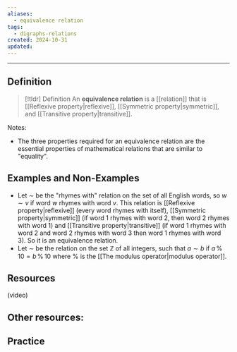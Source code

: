 ```yaml
---
aliases:
  - equivalence relation
tags:
  - digraphs-relations
created: 2024-10-31
updated:
---
```

---
## Definition 

> [!tldr] Definition
> An **equivalence relation** is a [[relation]] that is [[Reflexive property|reflexive]], [[Symmetric property|symmetric]], and [[Transitive property|transitive]]. 

Notes: 
- The three properties required for an equivalence relation are the essential properties of mathematical relations that are similar to "equality". 

## Examples and Non-Examples

- Let $\sim$ be the "rhymes with" relation on the set of all English words, so $w \sim v$ if word $w$ rhymes with word $v$. This relation is [[Reflexive property|reflexive]] (every word rhymes with itself), [[Symmetric property|symmetric]] (if word 1 rhymes with word 2, then word 2 rhymes with word 1) and [[Transitive property|transitive]] (if word 1 rhymes with word 2 and word 2 rhymes with word 3 then word 1 rhymes with word 3). So it is an equivalence relation. 
- Let $\sim$ be the relation on the set $\mathbb{Z}$ of all integers, such that $a \sim b$ if $a \, \% \, 10 = b \, \% \, 10$ where $\%$ is the [[The modulus operator|modulus operator]]. 


## Resources 

(video)

Other resources: 
- 

## Practice 
